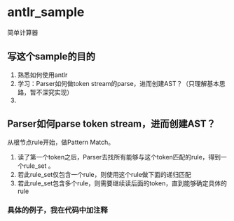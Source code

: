 # antlr_sample
简单计算器

## 写这个sample的目的
1. 熟悉如何使用antlr
2. 学习：Parser如何做token stream的parse，进而创建AST？（只理解基本思路，暂不深究实现）
3. 

## Parser如何parse token stream，进而创建AST？

从根节点rule开始，做Pattern Match。

1. 读了第一个token之后，Parser去找所有能够与这个token匹配的rule，得到一个rule_set 。
2. 若此rule_set仅包含一个rule，则使用这个rule做下面的递归匹配
3. 若此rule_set包含多个rule，则需要继续读后面的token，直到能够确定具体的rule

### 具体的例子，我在代码中加注释
